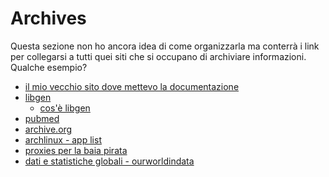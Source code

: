 # Archives

Questa sezione non ho ancora idea di come organizzarla ma conterrà i link per collegarsi a tutti quei siti che si occupano di archiviare informazioni.
Qualche esempio?

- [il mio vecchio sito dove mettevo la documentazione](https://sp0.gitbook.io/main/)
- [libgen](https://libgen.onl/library-genesis/#Library_Genesis_Proxy_Mirror_Websites)
    - [cos'è libgen](https://it.wikipedia.org/wiki/Library_Genesis)
- [pubmed](https://pubmed.ncbi.nlm.nih.gov/)
- [archive.org](https://archive.org/projects/)
- [archlinux - app list](https://wiki.archlinux.org/title/List_of_applications)
- [proxies per la baia pirata](http://www.proxythepiratebay.org/)
- [dati e statistiche globali - ourworldindata](https://ourworldindata.org/)